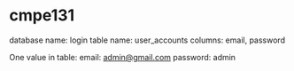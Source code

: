 # cmpe131

database name: login
table name: user_accounts
columns: email, password

One value in table:
  email: admin@gmail.com
  password: admin